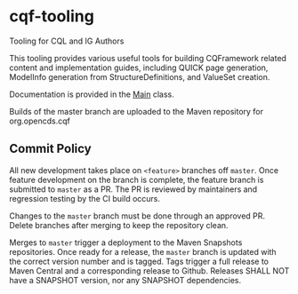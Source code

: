 # cqf-tooling

Tooling for CQL and IG Authors

This tooling provides various useful tools for building CQFramework related content and implementation guides, including QUICK page generation, ModelInfo generation from StructureDefinitions, and ValueSet creation.

Documentation is provided in the [Main](src/main/java/org/opencds/cqf/tooling/Main.java) class.

Builds of the master branch are uploaded to the Maven repository for org.opencds.cqf

## Commit Policy

All new development takes place on ```<feature>``` branches off ```master```. Once feature development on the branch is complete, the feature branch is submitted to ```master``` as a PR. The PR is reviewed by maintainers and regression testing by the CI build occurs.

Changes to the ```master``` branch must be done through an approved PR. Delete branches after merging to keep the repository clean.

Merges to ```master``` trigger a deployment to the Maven Snapshots repositories. Once ready for a release, the ```master``` branch is updated with the correct version number and is tagged. Tags trigger a full release to Maven Central and a corresponding release to Github. Releases SHALL NOT have a SNAPSHOT version, nor any SNAPSHOT dependencies.
